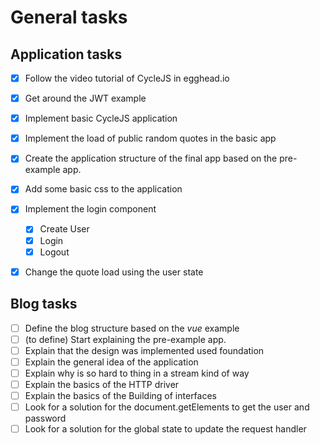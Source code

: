# General tasks

## Application tasks

- [x] Follow the video tutorial of CycleJS in egghead.io
- [x] Get around the JWT example
- [x] Implement basic CycleJS application
- [x] Implement the load of public random quotes in the basic app
- [x] Create the application structure of the final app based on the pre-example app.
- [x] Add some basic css to the application
- [x] Implement the login component
  - [x] Create User
  - [x] Login 
  - [x] Logout
- [x] Change the quote load using the user state


## Blog tasks

- [ ] Define the blog structure based on the *vue* example
- [ ] (to define) Start explaining the pre-example app.
- [ ] Explain that the design was implemented used foundation
- [ ] Explain the general idea of the application
- [ ] Explain why is so hard to thing in a stream kind of way
- [ ] Explain the basics of the HTTP driver
- [ ] Explain the basics of the Building of interfaces
- [ ] Look for a solution for the document.getElements to get the user and password
- [ ] Look for a solution for the global state to update the request handler